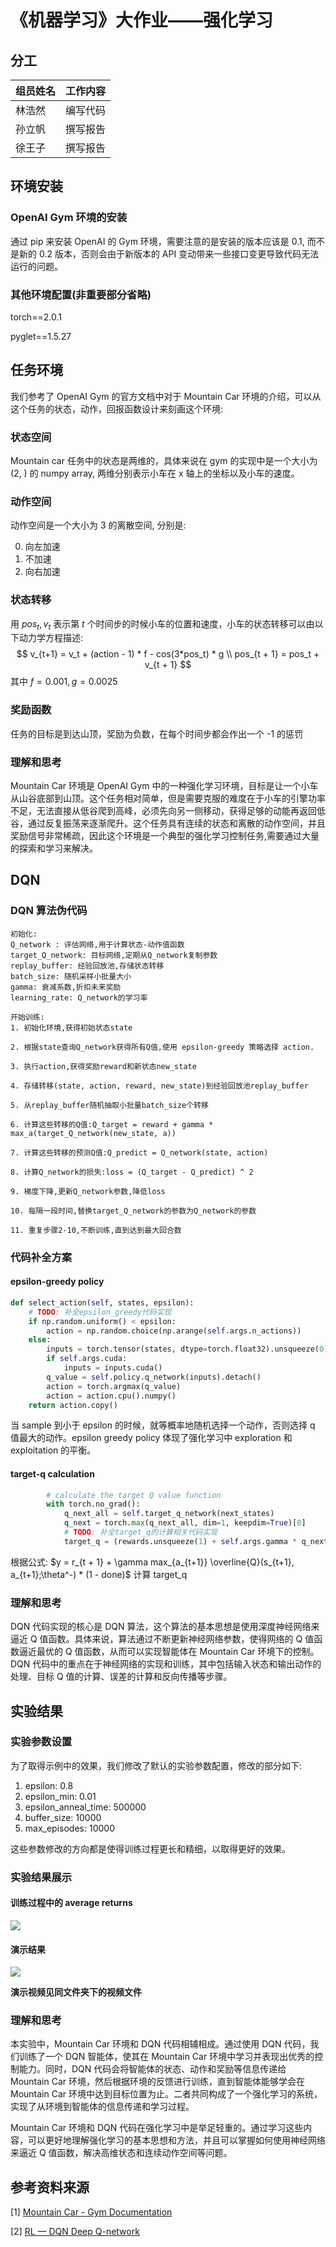 # 《机器学习》大作业——强化学习

## 分工

| 组员姓名 | 工作内容 |
| -------- | -------- |
| 林浩然   | 编写代码 |
| 孙立帆   | 撰写报告 |
| 徐王子   | 撰写报告 |

## 环境安装

### OpenAI Gym 环境的安装

通过 pip 来安装 OpenAI 的 Gym 环境，需要注意的是安装的版本应该是 0.1, 而不是新的 0.2 版本，否则会由于新版本的 API 变动带来一些接口变更导致代码无法运行的问题。 

### 其他环境配置(非重要部分省略)

torch==2.0.1

pyglet==1.5.27

## 任务环境

我们参考了 OpenAI Gym 的官方文档中对于 Mountain Car 环境的介绍，可以从这个任务的状态，动作，回报函数设计来刻画这个环境:

### 状态空间

Mountain car 任务中的状态是两维的，具体来说在 gym 的实现中是一个大小为 (2, ) 的 numpy array, 两维分别表示小车在 x  轴上的坐标以及小车的速度。

### 动作空间

动作空间是一个大小为 3 的离散空间, 分别是:

0. 向左加速
1. 不加速
2. 向右加速

### 状态转移

用 $pos_t, v_t$ 表示第 $t$ 个时间步的时候小车的位置和速度，小车的状态转移可以由以下动力学方程描述:
$$
v_{t+1} = v_t + (action - 1) * f - cos(3*pos_t) * g \\
pos_{t + 1} = pos_t + v_{t + 1}
$$
其中 $f = 0.001, g = 0.0025$

### 奖励函数

任务的目标是到达山顶，奖励为负数，在每个时间步都会作出一个 -1 的惩罚

### 理解和思考

Mountain Car 环境是 OpenAI Gym 中的一种强化学习环境，目标是让一个小车从山谷底部到山顶。这个任务相对简单，但是需要克服的难度在于小车的引擎功率不足，无法直接从低谷爬到高峰，必须先向另一侧移动，获得足够的动能再返回低谷，通过反复振荡来逐渐爬升。这个任务具有连续的状态和离散的动作空间，并且奖励信号非常稀疏，因此这个环境是一个典型的强化学习控制任务,需要通过大量的探索和学习来解决。

## DQN

### DQN 算法伪代码

```pseudocode
初始化:       
Q_network : 评估网络,用于计算状态-动作值函数    
target_Q_network: 目标网络,定期从Q_network复制参数    
replay_buffer: 经验回放池,存储状态转移      
batch_size: 随机采样小批量大小      
gamma: 衰减系数,折扣未来奖励     
learning_rate: Q_network的学习率  

开始训练:  
1. 初始化环境,获得初始状态state    

2. 根据state查询Q_network获得所有Q值,使用 epsilon-greedy 策略选择 action.  

3. 执行action,获得奖励reward和新状态new_state     

4. 存储转移(state, action, reward, new_state)到经验回放池replay_buffer    

5. 从replay_buffer随机抽取小批量batch_size个转移    

6. 计算这些转移的Q值:Q_target = reward + gamma * max_a(target_Q_network(new_state, a))   

7. 计算这些转移的预测Q值:Q_predict = Q_network(state, action)    

8. 计算Q_network的损失:loss = (Q_target - Q_predict) ^ 2    

9. 梯度下降,更新Q_network参数,降低loss     

10. 每隔一段时间,替换target_Q_network的参数为Q_network的参数    

11. 重复步骤2-10,不断训练,直到达到最大回合数       
```



### 代码补全方案

#### epsilon-greedy policy

```python
def select_action(self, states, epsilon):
    # TODO: 补全epsilon_greedy代码实现
    if np.random.uniform() < epsilon:
        action = np.random.choice(np.arange(self.args.n_actions))
    else:
        inputs = torch.tensor(states, dtype=torch.float32).unsqueeze(0)
        if self.args.cuda:
            inputs = inputs.cuda()
        q_value = self.policy.q_network(inputs).detach()
        action = torch.argmax(q_value)
        action = action.cpu().numpy()
    return action.copy()
```

当 sample 到小于 epsilon 的时候，就等概率地随机选择一个动作，否则选择 q 值最大的动作。epsilon greedy policy 体现了强化学习中 exploration 和 exploitation 的平衡。

#### target-q calculation

```python
        # calculate the target Q value function
        with torch.no_grad():
            q_next_all = self.target_q_network(next_states)
            q_next = torch.max(q_next_all, dim=1, keepdim=True)[0]
            # TODO: 补全target_q的计算相关代码实现
            target_q = (rewards.unsqueeze(1) + self.args.gamma * q_next * done_multiplier).detach()
```

根据公式: $y = r_{t + 1} + \gamma max_{a_{t+1}} \overline{Q}(s_{t+1}, a_{t+1};\theta^-) * (1 - done)$ 计算 target_q



### 理解和思考

DQN 代码实现的核心是 DQN 算法，这个算法的基本思想是使用深度神经网络来逼近 Q 值函数。具体来说，算法通过不断更新神经网络参数，使得网络的 Q 值函数逼近最优的 Q 值函数，从而可以实现智能体在 Mountain Car 环境下的控制。DQN 代码中的重点在于神经网络的实现和训练，其中包括输入状态和输出动作的处理、目标 Q 值的计算、误差的计算和反向传播等步骤。

## 实验结果

### 实验参数设置

为了取得示例中的效果，我们修改了默认的实验参数配置，修改的部分如下:

1. epsilon: 0.8
2. epsilon_min: 0.01
3. epsilon_anneal_time: 500000
4. buffer_size: 10000
5. max_episodes: 10000

这些参数修改的方向都是使得训练过程更长和精细，以取得更好的效果。

### 实验结果展示

#### 训练过程中的 average returns

![](./assets/plt.png)

#### 演示结果

![](./assets/result.png)

**演示视频见同文件夹下的视频文件**

### 理解和思考

本实验中，Mountain Car 环境和 DQN 代码相辅相成。通过使用 DQN 代码，我们训练了一个 DQN 智能体，使其在 Mountain Car 环境中学习并表现出优秀的控制能力。同时，DQN 代码会将智能体的状态、动作和奖励等信息传递给 Mountain Car 环境，然后根据环境的反馈进行训练，直到智能体能够学会在 Mountain Car 环境中达到目标位置为止。二者共同构成了一个强化学习的系统，实现了从环境到智能体的信息传递和学习过程。

Mountain Car 环境和 DQN 代码在强化学习中是举足轻重的。通过学习这些内容，可以更好地理解强化学习的基本思想和方法，并且可以掌握如何使用神经网络来逼近 Q 值函数，解决高维状态和连续动作空间等问题。

## 参考资料来源

[1] [ Mountain Car - Gym Documentation](https://www.gymlibrary.dev/environments/classic_control/mountain_car/)

[2] [RL — DQN Deep Q-network](https://jonathan-hui.medium.com/rl-dqn-deep-q-network-e207751f7ae4)